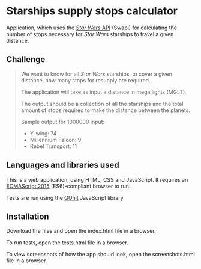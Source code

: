 # Starships supply stops calculator
Application, which uses the [_Star Wars_ API](https://swapi.co/) (Swapi) for calculating the number of stops necessary for _Star Wars_ starships to travel a given distance.

## Challenge
> We want to know for all _Star Wars_ starships, to cover a given distance, how many stops for resupply are required.
>
> The application will take as input a distance in mega lights (MGLT).
>
> The output should be a collection of all the starships and the total amount of stops required to make the distance between the planets.
>
> Sample output for 1000000 input:
>
>* Y-wing: 74
>* Millennium Falcon: 9
>* Rebel Transport: 11

## Languages and libraries used
This is a web application, using HTML, CSS and JavaScript. It requires an [ECMAScript 2015](http://www.ecma-international.org/ecma-262/6.0/) (ES6)-compliant browser to run.

Tests are run using the [QUnit](https://qunitjs.com/) JavaScript library.

## Installation
Download the files and open the index.html file in a browser.

To run tests, open the tests.html file in a browser.

To view screenshots of how the app should look, open the screenshots.html file in a browser.